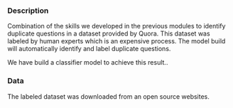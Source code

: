 ### Description

Combination of the skills we developed in the previous modules to identify duplicate questions in a dataset provided by Quora. This dataset was labeled by human experts which is an expensive process. The model build will automatically identify and label duplicate questions.

We have build a classifier model to achieve this result..


### Data

The labeled dataset was downloaded from an open source websites.
